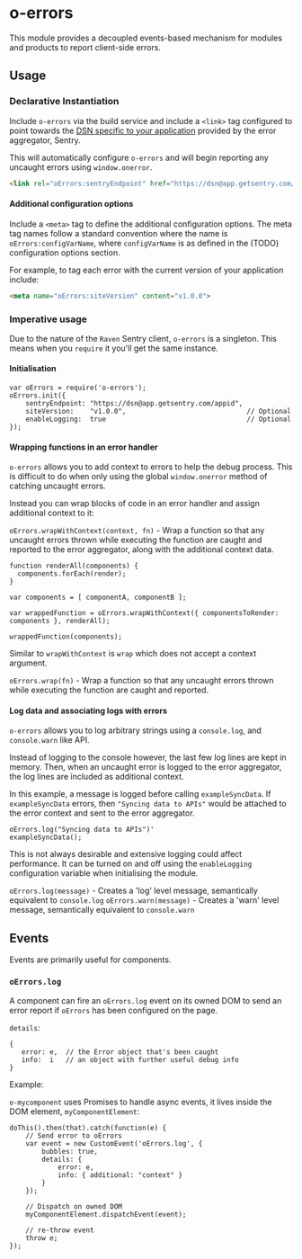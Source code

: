 # o-errors

This module provides a decoupled events-based mechanism for modules and products to report client-side errors.

## Usage

### Declarative Instantiation

Include `o-errors` via the build service and include a `<link>` tag configured
to point towards the [DSN specific to your application](https://app.getsentry.com/docs/platforms/)
provided by the error aggregator, Sentry.

This will automatically configure `o-errors` and will begin reporting any
uncaught errors using `window.onerror`.

```HTML
<link rel="oErrors:sentryEndpoint" href="https://dsn@app.getsentry.com/appid" />
```

#### Additional configuration options

Include a `<meta>` tag to define the additional configuration options.  The
meta tag names follow a standard convention where the name is
`oErrors:configVarName`, where `configVarName` is as defined in the (TODO)
configuration options section.

For example, to tag each error with the current version of your application
include:

```HTML
<meta name="oErrors:siteVersion" content="v1.0.0">
```

### Imperative usage

Due to the nature of the `Raven` Sentry client, `o-errors` is a singleton.
This means when you `require` it you'll get the same instance.

#### Initialisation

```JS
var oErrors = require('o-errors');
oErrors.init({
	sentryEndpoint: "https://dsn@app.getsentry.com/appid",
	siteVersion:    "v1.0.0",                              // Optional
	enableLogging:  true                                   // Optional
});
```


#### Wrapping functions in an error handler

`o-errors` allows you to add context to errors to help the debug process.
This is difficult to do when only using the global `window.onerror` method of
catching uncaught errors.

Instead you can wrap blocks of code in an error handler and assign additional
context to it:

`oErrors.wrapWithContext(context, fn)` - Wrap a function so that any uncaught
errors thrown while executing the function are caught and reported to the
error aggregator, along with the additional context data.

```JS
function renderAll(components) {
  components.forEach(render);
}

var components = [ componentA, componentB ];

var wrappedFunction = oErrors.wrapWithContext({ componentsToRender: components }, renderAll);

wrappedFunction(components);
```

Similar to `wrapWithContext` is `wrap` which does not accept a context
argument.

`oErrors.wrap(fn)` - Wrap a function so that any uncaught errors thrown while
executing the function are caught and reported.

#### Log data and associating logs with errors

`o-errors` allows you to log arbitrary strings using a `console.log`, and
`console.warn` like API.

Instead of logging to the console however, the last few log lines are kept in
memory.  Then, when an uncaught error is logged to the error aggregator, the
log lines are included as additional context.

In this example, a message is logged before calling `exampleSyncData`.  If
`exampleSyncData` errors, then `"Syncing data to APIs"` would be attached to
the error context and sent to the error aggregator.

```JS
oErrors.log("Syncing data to APIs")'
exampleSyncData();
```

This is not always desirable and extensive logging could affect performance.
It can be turned on and off using the `enableLogging` configuration variable
when initialising the module.

`oErrors.log(message)`  - Creates a 'log' level message, semantically equivalent to `console.log`
`oErrors.warn(message)` - Creates a 'warn' level message, semantically equivalent to `console.warn`

## Events

Events are primarily useful for components.

### `oErrors.log`

A component can fire an `oErrors.log` event on its owned DOM to send an error report if
`oErrors` has been configured on the page.

`details`:

```
{
   error: e,  // the Error object that's been caught
   info:  i   // an object with further useful debug info
}
```

Example:

`o-mycomponent` uses Promises to handle async events, it lives inside the DOM
element, `myComponentElement`:

```
doThis().then(that).catch(function(e) {
	// Send error to oErrors
	var event = new CustomEvent('oErrors.log', {
		bubbles: true,
		details: {
			error: e,
			info: { additional: "context" }
		}
	});

	// Dispatch on owned DOM
	myComponentElement.dispatchEvent(event);

	// re-throw event
	throw e;
});

```
